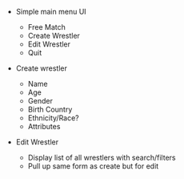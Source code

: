 - Simple main menu UI
	- Free Match
	- Create Wrestler
	- Edit Wrestler
	- Quit

- Create wrestler
	- Name
	- Age
	- Gender
	- Birth Country
	- Ethnicity/Race?
	- Attributes

- Edit Wrestler
	- Display list of all wrestlers with search/filters
	- Pull up same form as create but for edit

